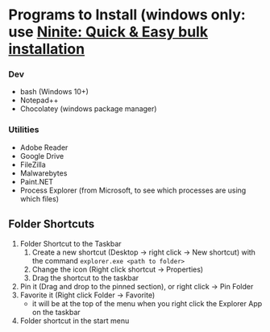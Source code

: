 # Programs to Install (windows only: use [Ninite: Quick & Easy bulk installation](https://ninite.com/)

### Dev
- bash (Windows 10+)
- Notepad++
- Chocolatey (windows package manager)

### Utilities
- Adobe Reader
- Google Drive
- FileZilla
- Malwarebytes
- Paint.NET
- Process Explorer (from Microsoft, to see which processes are using which files)

## Folder Shortcuts
1. Folder Shortcut to the Taskbar
    1. Create a new shortcut (Desktop -> right click -> New shortcut) with the command `explorer.exe <path to folder>`
    2. Change the icon (Right click shortcut -> Properties)
    3. Drag the shortcut to the taskbar
2. Pin it (Drag and drop to the pinned section), or right click -> Pin Folder
3. Favorite it (Right click Folder -> Favorite)
    * it will be at the top of the menu when you right click the Explorer App on the taskbar
4. Folder shortcut in the start menu
